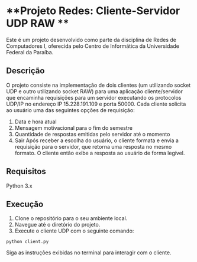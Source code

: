 # **Projeto Redes: Cliente-Servidor UDP RAW **
Este é um projeto desenvolvido como parte da disciplina de Redes de Computadores I, oferecida pelo Centro de Informática da Universidade Federal da Paraíba.

## Descrição
O projeto consiste na implementação de dois clientes (um utilizando socket UDP e outro utilizando socket RAW) para uma aplicação cliente/servidor que encaminha requisições para um servidor executando os protocolos UDP/IP no endereço IP 15.228.191.109 e porta 50000. Cada cliente solicita ao usuário uma das seguintes opções de requisição:

1. Data e hora atual
2. Mensagem motivacional para o fim do semestre
3. Quantidade de respostas emitidas pelo servidor até o momento
4. Sair
Após receber a escolha do usuário, o cliente formata e envia a requisição para o servidor, que retorna uma resposta no mesmo formato. O cliente então exibe a resposta ao usuário de forma legível.

## Requisitos
Python 3.x

## Execução
1. Clone o repositório para o seu ambiente local.
2. Navegue até o diretório do projeto.
3. Execute o cliente UDP com o seguinte comando:
```
python client.py
```
Siga as instruções exibidas no terminal para interagir com o cliente.
